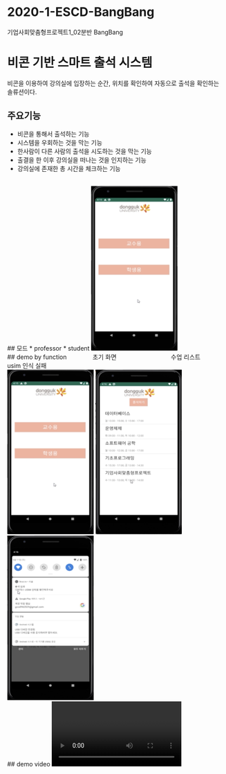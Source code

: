 # 2020-1-ESCD-BangBang
기업사회맞춤형프로젝트1_02분반 BangBang

비콘 기반 스마트 출석 시스템
======================
비콘을 이용하여 강의실에 입장하는 순간, 위치를 확인하여 자동으로 출석을 확인하는 솔류션이다.
<br>
## 주요기능
* 비콘을 통해서 출석하는 기능
* 시스템을 우회하는 것을 막는 기능
* 한사람이 다른 사람의 출석을 시도하는 것을 막는 기능
* 출결을 한 이후 강의실을 떠나는 것을 인지하는 기능
* 강의실에 존재한 총 시간을 체크하는 기능
<br>
## 모드
* professor
* student     
<img src="/img/main.png" width="200" height="380">
<br>
## demo by function
　　　　초기 화면　　　　　　　　　수업 리스트　　　　　　　　usim 인식 실패 <br>
<img src="/img/main.png" width="200" height="380">    <img src="/img/lecture_list.png" width="200" height="380">    <img src="/img/alter.png" width="200" height="380">
<br>
## demo video
<video src="/demo/video.mp4"></video>

